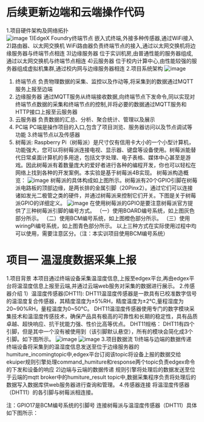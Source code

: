 # 后续更新边端和云端操作代码
1.项目硬件架构及网络拓扑<br>
![image](https://github.com/studyForCode/edgeComputer/assets/135931802/e2f950c4-c62f-45a0-b8c8-eef6fdac87aa)
1)EdgeX Foundry终端节点
嵌入式终端,外接多种传感器,通过WiFi接入
2)路由器、以太网交换机
WiFi路由器负责终端节点的接入,通过以太网交换机将边缘服务器与终端节点相连
3)边缘服务器
位于实训机房,由普通性能的服务器组成,通过以太网交换机与终端节点相连
4)云服务器
位于校内计算中心,由性能较强的服务器组成虚拟机集群,通过校内网与边缘服务器相连
2.项目系统架构
![image](https://github.com/studyForCode/edgeComputer/assets/135931802/72148ffb-2adf-45d2-949e-f4533438c6c8)
1) 终端节点
负责物理数据的采集、监控以及作动等,将采集到的数据通过MQTT服务上报至边端
2) 边缘服务器
通过MQTT服务从终端接收数据,向终端节点下发命令,同以实现对终端节点数据的采集和终端节点的控制,并将必要的数据通过MQTT服务和HTTP接口上报至云服务器
3) 云服务器
负责数据的汇总、分析、聚合统计、管理以及展示
4) PC端
PC端是操作项目的入口,包含了项目浏览、服务器访问以及节点调试等功能
3.终端节点以及传感器
1) 树莓派:
Raspberry Pi（树莓派）是尺寸仅有信用卡大小的一个小型计算机，功能强大，您可以将树莓派连接电视、显示器、键盘等设备使用。树莓派能替代日常桌面计算机的多用途，包括文字处理、电子表格、媒体中心甚至是游戏。因此树莓派有着数量庞大的爱好者进行各种的编程开发，你也可以轻松在网络上找到各种的开发案例。本实验是基于树莓派4B实现。
树莓派构造概览：
![image](https://github.com/studyForCode/edgeComputer/assets/135931802/cfe0038f-fb74-4ed9-ab33-da2cfe7f1817)
树莓派的具体构成如上图所示。树莓派有20个GPIO引脚在树莓派电路板的顶部边缘，是两长排的金属引脚（20Pinx2）。通过它们可以连接诸如发光二极管之类的硬件，并通过树莓派来控制它们开关。下图是关于树莓派GPIO的详细定义。
![image](https://github.com/studyForCode/edgeComputer/assets/135931802/e1b9941e-f75e-4b90-85d0-f229cead4640)
在使用树莓派的GPIO是要注意树莓派官方提供了三种树莓派引脚的编号方式。
（一）使用BOARD编号系统，如上图灰色部分所示。
（二）使用BCM编号系统，如上图橙色部分所示。
（三）使用wiringPi编号系统，如上图青色部分所示。
以上三种方式在实际使用过程中均可以使用，需要注意区分。（注：本实训项目使用BCM编号系统）

项目一  温湿度数据采集上报
==
1.项目背景
   本项目通过终端设备采集温湿度信息,上报至edgex平台,再由edgex平台将温湿度信息上报至云端,并通过云端web服务对采集的数据进行展示。
2.传感器介绍
   1）温湿度传感器(DHT11):
      DHT11温湿度传感器是一款具有已校准数字信号的温湿度复合传感器，其精度湿度为±5%RH，精度温度为±2℃,量程湿度为20~90%RH，量程温度为0~50℃。
      DHT11温湿度传感器使用专门的数字模块采集技术和温湿度传感技术，确保产品具有极高的可靠性和长期的稳定性，具有品质卓越、超快响应、抗干扰能力强、性价比高等优点。
      DHT11规格：
      DHT11有四个引脚，但是其中一个没有被使用到（该引脚默认悬空），所有的模块会简化成3个引脚。如下图所示。
      ![image](https://github.com/studyForCode/edgeComputer/assets/135931802/e8e98aa8-71b5-4d9c-af1e-31ca01a8f3a5)
      ![image](https://github.com/studyForCode/edgeComputer/assets/135931802/04a7eb8c-51d9-4468-b6ee-61eeffa490e5)
3.项目数据流
   1)终端与边端的数据传递
      终端设备将采集到的温湿度信息发送至位于边缘服务器的humiture_incomingtopic中,edgex平台订阅该topic将设备上报的数据交给ekuiper规则引擎处理command_humiture和response两个topic负责edgex命令的下发和设备的响应
   2)边端与云端的数据传递
      规则引擎将处理后的数据发送至位于云端的mqtt broker中的humiture_result topic中,数据采集程序负责将处理后的数据写入数据库供web服务器进行查询和管理。
4.传感器连接
    将温湿度传感器（DHT11）的各引脚与树莓派相连接。
    
注：GPIO17是BCM编号系统的引脚号
连接树莓派与温湿度传感器（DHT11）具体如下图所示：
